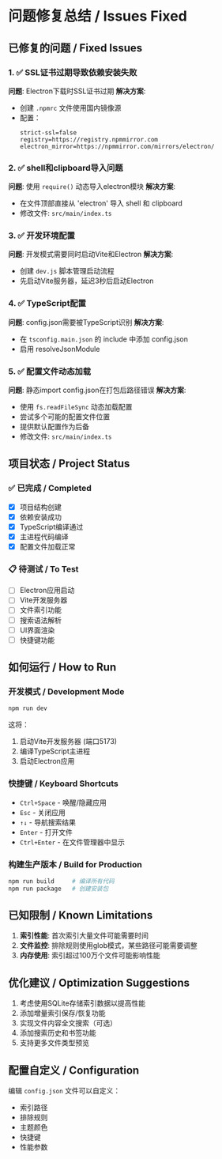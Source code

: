 # 问题修复总结 / Issues Fixed

## 已修复的问题 / Fixed Issues

### 1. ✅ SSL证书过期导致依赖安装失败
**问题**: Electron下载时SSL证书过期
**解决方案**: 
- 创建 `.npmrc` 文件使用国内镜像源
- 配置：
  ```
  strict-ssl=false
  registry=https://registry.npmmirror.com
  electron_mirror=https://npmmirror.com/mirrors/electron/
  ```

### 2. ✅ shell和clipboard导入问题
**问题**: 使用 `require()` 动态导入electron模块
**解决方案**: 
- 在文件顶部直接从 'electron' 导入 shell 和 clipboard
- 修改文件: `src/main/index.ts`

### 3. ✅ 开发环境配置
**问题**: 开发模式需要同时启动Vite和Electron
**解决方案**: 
- 创建 `dev.js` 脚本管理启动流程
- 先启动Vite服务器，延迟3秒后启动Electron

### 4. ✅ TypeScript配置
**问题**: config.json需要被TypeScript识别
**解决方案**: 
- 在 `tsconfig.main.json` 的 include 中添加 config.json
- 启用 resolveJsonModule

### 5. ✅ 配置文件动态加载
**问题**: 静态import config.json在打包后路径错误
**解决方案**: 
- 使用 `fs.readFileSync` 动态加载配置
- 尝试多个可能的配置文件位置
- 提供默认配置作为后备
- 修改文件: `src/main/index.ts`

## 项目状态 / Project Status

### ✅ 已完成 / Completed
- [x] 项目结构创建
- [x] 依赖安装成功
- [x] TypeScript编译通过
- [x] 主进程代码编译
- [x] 配置文件加载正常

### 📋 待测试 / To Test
- [ ] Electron应用启动
- [ ] Vite开发服务器
- [ ] 文件索引功能
- [ ] 搜索语法解析
- [ ] UI界面渲染
- [ ] 快捷键功能

## 如何运行 / How to Run

### 开发模式 / Development Mode
```bash
npm run dev
```

这将：
1. 启动Vite开发服务器 (端口5173)
2. 编译TypeScript主进程
3. 启动Electron应用

### 快捷键 / Keyboard Shortcuts
- `Ctrl+Space` - 唤醒/隐藏应用
- `Esc` - 关闭应用
- `↑↓` - 导航搜索结果
- `Enter` - 打开文件
- `Ctrl+Enter` - 在文件管理器中显示

### 构建生产版本 / Build for Production
```bash
npm run build     # 编译所有代码
npm run package   # 创建安装包
```

## 已知限制 / Known Limitations

1. **索引性能**: 首次索引大量文件可能需要时间
2. **文件监控**: 排除规则使用glob模式，某些路径可能需要调整
3. **内存使用**: 索引超过100万个文件可能影响性能

## 优化建议 / Optimization Suggestions

1. 考虑使用SQLite存储索引数据以提高性能
2. 添加增量索引保存/恢复功能
3. 实现文件内容全文搜索（可选）
4. 添加搜索历史和书签功能
5. 支持更多文件类型预览

## 配置自定义 / Configuration

编辑 `config.json` 文件可以自定义：
- 索引路径
- 排除规则
- 主题颜色
- 快捷键
- 性能参数
